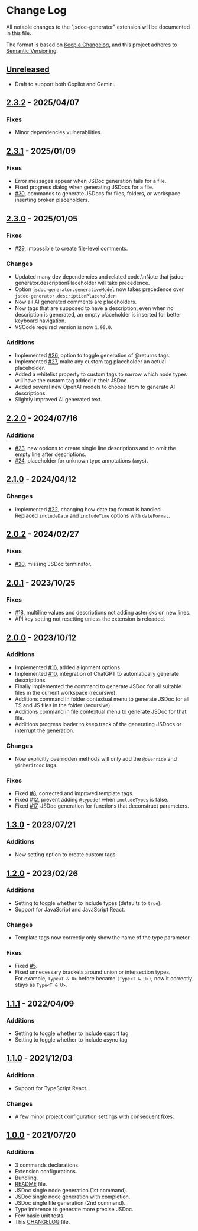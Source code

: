 # Change Log

All notable changes to the "jsdoc-generator" extension will be documented in this file.

The format is based on [Keep a Changelog](https://keepachangelog.com/en/1.0.0/),
and this project adheres to [Semantic Versioning](https://semver.org/spec/v2.0.0.html).

## [Unreleased]

- Draft to support both Copilot and Gemini.

## [2.3.2] - 2025/04/07

### Fixes

- Minor dependencies vulnerabilities.

## [2.3.1] - 2025/01/09

### Fixes

- Error messages appear when JSDoc generation fails for a file.
- Fixed progress dialog when generating JSDocs for a file.
- [#30](https://github.com/Crystal-Spider/jsdoc-generator/issues/30), commands to generate JSDocs for files, folders, or workspace inserting broken placeholders.

## [2.3.0] - 2025/01/05

### Fixes

- [#29](https://github.com/Crystal-Spider/jsdoc-generator/issues/29), impossible to create file-level comments.

### Changes

- Updated many dev dependencies and related code.\nNote that jsdoc-generator.descriptionPlaceholder will take precedence.
- Option `jsdoc-generator.generativeModel` now takes precedence over `jsdoc-generator.descriptionPlaceholder`.
- Now all AI generated comments are placeholders.
- Now tags that are supposed to have a description, even when no description is generated, an empty placeholder is inserted for better keyboard navigation.
- VSCode required version is now `1.96.0`.

### Additions

- Implemented [#26](https://github.com/Crystal-Spider/jsdoc-generator/issues/26), option to toggle generation of @returns tags.
- Implemented [#27](https://github.com/Crystal-Spider/jsdoc-generator/issues/27), make any custom tag placeholder an actual placeholder.
- Added a whitelist property to custom tags to narrow which node types will have the custom tag added in their JSDoc.
- Added several new OpenAI models to choose from to generate AI descriptions.
- Slightly improved AI generated text.

## [2.2.0] - 2024/07/16

### Additions

- [#23](https://github.com/Crystal-Spider/jsdoc-generator/pull/23), new options to create single line descriptions and to omit the empty line after descriptions.
- [#24](https://github.com/Crystal-Spider/jsdoc-generator/pull/24), placeholder for unknown type annotations (`any`s).

## [2.1.0] - 2024/04/12

### Changes

- Implemented [#22](https://github.com/Crystal-Spider/jsdoc-generator/issues/22), changing how date tag format is handled.  
  Replaced `includeDate` and `includeTime` options with `dateFormat`.

## [2.0.2] - 2024/02/27

### Fixes

- [#20](https://github.com/Crystal-Spider/jsdoc-generator/issues/20), missing JSDoc terminator.

## [2.0.1] - 2023/10/25

### Fixes

- [#18](https://github.com/Crystal-Spider/jsdoc-generator/issues/18), multiline values and descriptions not adding asterisks on new lines.
- API key setting not resetting unless the extension is reloaded.

## [2.0.0] - 2023/10/12

### Additions

- Implemented [#16](https://github.com/Crystal-Spider/jsdoc-generator/issues/16), added alignment options.
- Implemented [#10](https://github.com/Crystal-Spider/jsdoc-generator/issues/10), integration of ChatGPT to automatically generate descriptions.
- Finally implemented the command to generate JSDoc for all suitable files in the current workspace (recursive).
- Additions command in folder contextual menu to generate JSDoc for all TS and JS files in the folder (recursive).
- Additions command in file contextual menu to generate JSDoc for that file.
- Additions progress loader to keep track of the generating JSDocs or interrupt the generation.

### Changes

- Now explicitly overridden methods will only add the `@override` and `@inheritdoc` tags.

### Fixes

- Fixed [#8](https://github.com/Crystal-Spider/jsdoc-generator/issues/8), corrected and improved template tags.
- Fixed [#12](https://github.com/Crystal-Spider/jsdoc-generator/issues/12), prevent adding `@typedef` when `includeTypes` is false.
- Fixed [#17](https://github.com/Crystal-Spider/jsdoc-generator/issues/17), JSDoc generation for functions that deconstruct parameters.

## [1.3.0] - 2023/07/21

### Additions

- New setting option to create custom tags.

## [1.2.0] - 2023/02/26

### Additions

- Setting to toggle whether to include types (defaults to `true`).
- Support for JavaScript and JavaScript React.

### Changes

- Template tags now correctly only show the name of the type parameter.

### Fixes

- Fixed [#5](https://github.com/Crystal-Spider/jsdoc-generator/issues/5).
- Fixed unnecessary brackets around union or intersection types.  
  For example, `Type<T & U>` before became `(Type<T & U>)`, now it correctly stays as `Type<T & U>`.

## [1.1.1] - 2022/04/09

### Additions

- Setting to toggle whether to include export tag
- Setting to toggle whether to include async tag

## [1.1.0] - 2021/12/03

### Additions

- Support for TypeScript React.

### Changes

- A few minor project configuration settings with consequent fixes.

## [1.0.0] - 2021/07/20

### Additions

- 3 commands declarations.
- Extension configurations.
- Bundling.
- [README] file.
- JSDoc single node generation (1st command).
- JSDoc single node generation with completion.
- JSDoc single file generation (2nd command).
- Type inference to generate more precise JSDoc.
- Few basic unit tests.
- This [CHANGELOG] file.

[unreleased]: https://github.com/Crystal-Spider/jsdoc-generator
[2.3.2]: https://github.com/Crystal-Spider/jsdoc-generator/releases/tag/v2.3.2
[2.3.1]: https://github.com/Crystal-Spider/jsdoc-generator/releases/tag/v2.3.1
[2.3.0]: https://github.com/Crystal-Spider/jsdoc-generator/releases/tag/v2.3.0
[2.2.0]: https://github.com/Crystal-Spider/jsdoc-generator/releases/tag/v2.2.0
[2.1.0]: https://github.com/Crystal-Spider/jsdoc-generator/releases/tag/v2.1.0
[2.0.2]: https://github.com/Crystal-Spider/jsdoc-generator/releases/tag/v2.0.2
[2.0.1]: https://github.com/Crystal-Spider/jsdoc-generator/releases/tag/v2.0.1
[2.0.0]: https://github.com/Crystal-Spider/jsdoc-generator/releases/tag/v2.0.0
[1.3.0]: https://github.com/Crystal-Spider/jsdoc-generator/releases/tag/v1.3.0
[1.2.0]: https://github.com/Crystal-Spider/jsdoc-generator/releases/tag/v1.2.0
[1.1.1]: https://github.com/Crystal-Spider/jsdoc-generator/releases/tag/v1.1.1
[1.1.0]: https://github.com/Crystal-Spider/jsdoc-generator/releases/tag/v1.1.0
[1.0.0]: https://github.com/Crystal-Spider/jsdoc-generator/releases/tag/v1.0.0
[readme]: https://github.com/Crystal-Spider/jsdoc-generator
[changelog]: https://github.com/Crystal-Spider/jsdoc-generator/blob/main/CHANGELOG.md

